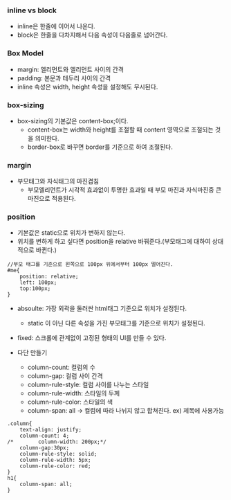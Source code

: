 ### inline vs block
- inline은 한줄에 이어서 나온다.
- block은 한줄을 다차지해서 다음 속성이 다음줄로 넘어간다.

### Box Model
- margin: 엘리먼트와 엘리먼트 사이의 간격
- padding: 본문과 테두리 사이의 간격
- inline 속성은 width, height 속성을 설정해도 무시된다.

### box-sizing
- box-sizing의 기본값은 content-box;이다.
    - content-box는 width와 height를 조절할 때 content 영역으로 조절되는 것을 의미한다.
    - border-box로 바꾸면 border를 기준으로 하여 조절된다.

### margin
- 부모태그와 자식태그의 마진겹침
    - 부모엘리먼트가 시각적 효과없이 투명한 효과일 때 부모 마진과 자식마진중 큰 마진으로 적용된다.

### position
- 기본값은 static으로 위치가 변하지 않는다.
- 위치를 변하게 하고 싶다면 position을 relative 바꿔준다.(부모태그에 대하여 상대적으로 바뀐다.)
```
//부모 태그를 기준으로 왼쪽으로 100px 위에서부터 100px 떨어진다.
#me{
    position: relative;
    left: 100px;
    top:100px;
}
```
- absoulte: 가장 외곽을 둘러싼 html태그 기준으로 위치가 설정된다.
    - static 이 아닌 다른 속성을 가진 부모태그를 기준으로 위치가 설정된다.
- fixed: 스크롤에 관계없이 고정된 형태의 UI를 만들 수 있다.

- 다단 만들기
    - column-count: 컬럼의 수 
    - column-gap: 컬럼 사이 간격 
    - column-rule-style: 컬럼 사이를 나누는 스타일 
    - column-rule-width: 스타일의 두께
    - column-rule-color: 스타일의 색 
    - column-span: all -> 컬럼에 따라 나뉘지 않고 합쳐진다. ex) 제목에 사용가능
```
.column{
    text-align: justify;
    column-count: 4;
/*        column-width: 200px;*/
    column-gap:30px;
    column-rule-style: solid;
    column-rule-width: 5px;
    column-rule-color: red;
}
h1{
    column-span: all;
}
```